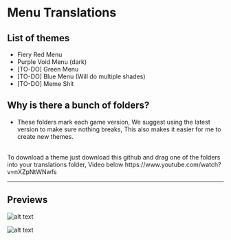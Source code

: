 # Menu Translations

## List of themes
* Fiery Red Menu
* Purple Void Menu (dark)
* [TO-DO] Green Menu
* [TO-DO] Blue Menu (Will do multiple shades)
* [TO-DO] Meme Shit


## Why is there a bunch of folders?
 * These folders mark each game version, We suggest using the latest version to make sure nothing breaks, This also makes it easier for me to create new themes.

<br />
To download a theme just download this github and drag one of the folders into your translations folder, Video below https://www.youtube.com/watch?v=nXZpNtWNwfs

***

## Previews
![alt text](https://raw.githubusercontent.com/DentyTxR/Dentys-SCPSL-Translation-Collection/main/Menu%20Translations/Legacy%20(Might%20not%20work)/Fiery%20Red%20Menu/previews/preview-1.png)

![alt text](https://raw.githubusercontent.com/DentyTxR/Dentys-SCPSL-Translation-Collection/main/Menu%20Translations/Legacy%20(Might%20not%20work)/Purple%20Void%20Menu%20(dark)/previews/preview-1.png)
